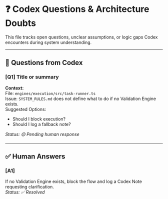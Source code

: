 # ❓ Codex Questions & Architecture Doubts

This file tracks open questions, unclear assumptions, or logic gaps Codex encounters during system understanding.

---

## 🧠 Questions from Codex

### [Q1] Title or summary  
**Context:**  
File: `engines/execution/src/task-runner.ts`  
Issue: `SYSTEM_RULES.md` does not define what to do if no Validation Engine exists.  
Suggested Options:  
- Should I block execution?  
- Should I log a fallback note?  

_Status: 🟡 Pending human response_

---

## ✅ Human Answers

### [A1]  
If no Validation Engine exists, block the flow and log a Codex Note requesting clarification.  
_Status: ✅ Resolved_
